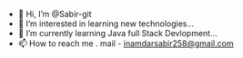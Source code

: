 - 👋 Hi, I’m @Sabir-git
- 👀 I’m interested in learning new technologies...
- 🌱 I’m currently learning Java full Stack Devlopment...
- 📫 How to reach me . mail - inamdarsabir258@gmail.com

<!---
Sabir-git/Sabir-git is a ✨ special ✨ repository because its `README.md` (this file) appears on your GitHub profile.
You can click the Preview link to take a look at your changes.
--->
